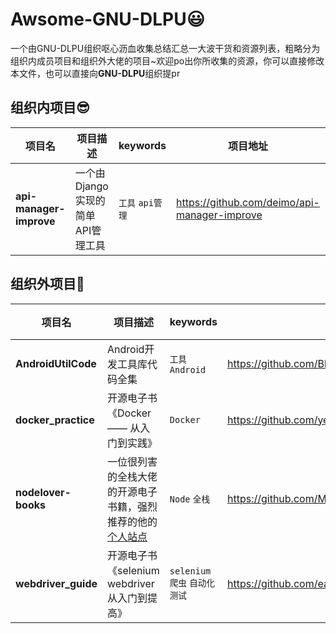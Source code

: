 # Awsome-GNU-DLPU😃

一个由GNU-DLPU组织呕心沥血收集总结汇总一大波干货和资源列表，粗略分为组织内成员项目和组织外大佬的项目~欢迎po出你所收集的资源，你可以直接修改本文件，也可以直接向**GNU-DLPU**组织提pr



## 组织内项目😎

| 项目名                  | 项目描述                          | keywords            | 项目地址                                     | 添加人 |
| ----------------------- | --------------------------------- | ------------------- | -------------------------------------------- | ------ |
| **api-manager-improve** | 一个由Django实现的简单API管理工具 | `工具`    `api管理` | https://github.com/deimo/api-manager-improve | deimo  |



## 组织外项目😬

| 项目名              | 项目描述                                                     | keywords          | 项目地址                                    | 添加人 |
| ------------------- | ------------------------------------------------------------ | ----------------- | ------------------------------------------- | ------ |
| **AndroidUtilCode** | Android开发工具库代码全集                                    | `工具` `Android`  | https://github.com/Blankj/AndroidUtilCode   | deimo  |
| **docker_practice** | 开源电子书《Docker —— 从入门到实践》                         | `Docker`          | https://github.com/yeasy/docker_practice    | deimo  |
| **nodelover-books** | 一位很列害的全栈大佬的开源电子书籍，强烈推荐的他的[个人站点](https://nodelover.me/) | `Node`         `全栈` | https://github.com/MiYogurt/nodelover-books | deimo  |
| **webdriver_guide** | 开源电子书《selenium webdriver 从入门到提高》                | `selenium` `爬虫`  `自动化测试` | https://github.com/easonhan007/webdriver_guide#webdriver%E5%AE%9E%E7%94%A8%E6%8C%87%E5%8D%97python%E7%89%88%E6%9C%AC | deimo  |


